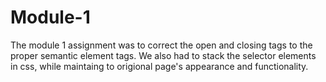 # Module-1
The module 1 assignment was to correct the open and closing tags to the proper semantic element tags. We also had to stack the selector elements in css, while maintaing to origional page's appearance and functionality.
